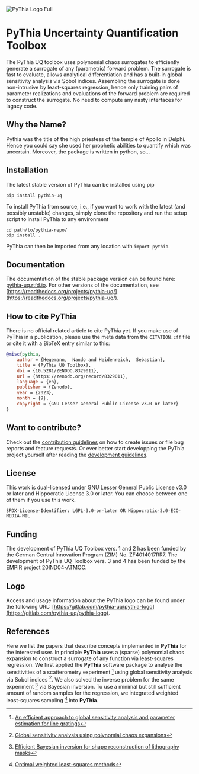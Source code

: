 ![PyThia Logo Full](logo/logo_full_transparent.png)

# PyThia Uncertainty Quantification Toolbox

The PyThia UQ toolbox uses polynomial chaos surrogates to efficiently generate a surrogate of any (parametric) forward problem.
The surrogate is fast to evaluate, allows analytical differentiation and has a built-in global sensitivity analysis via Sobol indices.
Assembling the surrogate is done non-intrusive by least-squares regression, hence only training pairs of parameter realizations and evaluations of the forward problem are required to construct the surrogate.
No need to compute any nasty interfaces for lagacy code.

## Why the Name?

Pythia was the title of the high priestess of the temple of Apollo in Delphi.
Hence you could say she used her prophetic abilities to quantify which was uncertain.
Moreover, the package is written in python, so...

## Installation

The latest stable version of PyThia can be installed using pip
```shell.
pip install pythia-uq
```
To install PyThia from source, i.e., if you want to work with the latest (and possibly unstable) changes, simply clone the repository and run the setup script to install PyThia to any environment
```shell
cd path/to/pythia-repo/
pip install .
```
PyThia can then be imported from any location with `import pythia`.

## Documentation

The documentation of the stable package version can be found here: [pythia-uq.rtfd.io](https://pythia-uq.rtfd.io).
For other versions of the documentation, see [https://readthedocs.org/projects/pythia-uq/](https://readthedocs.org/projects/pythia-uq/).

## How to cite PyThia

There is no official related article to cite PyThia yet.
If you make use of PyThia in a publication, please use the meta data from the `CITATION.cff` file or cite it with a BibTeX entry similar to this:
```bibtex
@misc{pythia,
    author = {Hegemann,  Nando and Heidenreich,  Sebastian},
    title = {PyThia UQ Toolbox},
    doi = {10.5281/ZENODO.8329011},
    url = {https://zenodo.org/record/8329011},
    language = {en},
    publisher = {Zenodo},
    year = {2023},
    month = {9},
    copyright = {GNU Lesser General Public License v3.0 or later}
}
```

## Want to contribute?

Check out the [contribution guidelines](CONTRIBUTING.md) on how to create issues or file bug reports and feature requests.
Or ever better start developping the PyThia project yourself after reading the [development guidelines](DEVELOPERS.md).

## License
This work is dual-licensed under GNU Lesser General Public License v3.0 or later and Hippocratic License 3.0 or later.
You can choose between one of them if you use this work.

`SPDX-License-Identifier: LGPL-3.0-or-later OR Hippocratic-3.0-ECO-MEDIA-MIL`

## Funding

The development of PyThia UQ Toolbox vers. 1 and 2 has been funded by the German Central Innovation Program (ZIM) No. ZF4014017RR7.
The development of PyThia UQ Toolbox vers. 3 and 4 has been funded by the EMPIR project 20IND04-ATMOC.

## Logo

Access and usage information about the PyThia logo can be found under the following URL: [https://gitlab.com/pythia-uq/pythia-logo](https://gitlab.com/pythia-uq/pythia-logo).

## References

Here we list the papers that describe concepts implemented in **PyThia** for the interested user.
In principle **PyThia** uses a (sparse) polynomial chaos expansion to construct a surrogate of any function via least-squares regression.
We first applied the **PyThia** software package to analyse the sensitivities of a scatterometry experiment [^pythia-scat-A] using global sensitivity analysis via Sobol indices [^sobol-indices].
We also solved the inverse problem for the same experiment [^pythia-scat-B] via Bayesian inversion.
To use a minimal but still sufficient amount of random samples for the regression, we integrated weighted least-squares sampling [^wls-sampling] into **PyThia**.

[^pythia-scat-A]: [An efficient approach to global sensitivity analysis and parameter estimation for line gratings](https://arxiv.org/abs/1910.14435)
[^pythia-scat-B]: [Efficient Bayesian inversion for shape reconstruction of lithography masks](https://arxiv.org/abs/2005.05164)
[^sobol-indices]: [Global sensitivity analysis using polynomial chaos expansions](https://www.sciencedirect.com/science/article/abs/pii/S0951832007001329)
[^wls-sampling]: [Optimal weighted least-squares methods](https://arxiv.org/abs/1608.00512)

